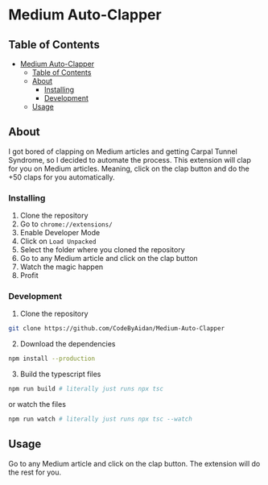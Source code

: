 # Medium Auto-Clapper

## Table of Contents

- [Medium Auto-Clapper](#medium-auto-clapper)
  - [Table of Contents](#table-of-contents)
  - [About ](#about-)
    - [Installing](#installing)
    - [Development](#development)
  - [Usage ](#usage-)

## About <a name = "about"></a>

I got bored of clapping on Medium articles and getting Carpal Tunnel Syndrome, so I decided to automate the process. This extension will clap for you on Medium articles. Meaning, click on the clap button and do the +50 claps for you automatically.

### Installing

1. Clone the repository
2. Go to `chrome://extensions/`
3. Enable Developer Mode
4. Click on `Load Unpacked`
5. Select the folder where you cloned the repository
6. Go to any Medium article and click on the clap button
7. Watch the magic happen
8. Profit

### Development

1. Clone the repository

```bash
git clone https://github.com/CodeByAidan/Medium-Auto-Clapper
```

2. Download the dependencies

```bash
npm install --production
```

3. Build the typescript files

```bash
npm run build # literally just runs npx tsc
```

or watch the files

```bash
npm run watch # literally just runs npx tsc --watch
```

## Usage <a name = "usage"></a>

Go to any Medium article and click on the clap button. The extension will do the rest for you.
